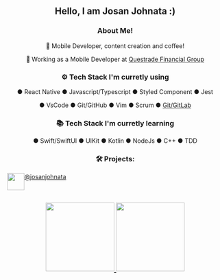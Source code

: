 <!--# Hi there 👋 I'm Josan Johnata
- 🔭 I have a degree in Information Security.
- 🌱 I am in constant learning.
- 👨‍💻 I'm working on <a href="https://www.meliuz.com.br/i/ref_8e2468b5?ref_source=2">Méliuz</a>.
- 🚀  Hire me : https://bit.ly/LinkedInJohnata
- 💬 Ask me something: josanjohnata@gmail.com
<!-- - 📄 My curriculum vitae: https://gitconnected.com/josanjohnata/resume -->
 <!--
 <hr/>

 <div style="display: inline_block" align="center"><br>
  <img align="center" alt="HTML" height="30" width="40" src="https://raw.githubusercontent.com/devicons/devicon/master/icons/html5/html5-original.svg">
  <img align="center" alt="CSS" height="30" width="40" src="https://raw.githubusercontent.com/devicons/devicon/master/icons/css3/css3-original.svg">
  <img align="center" alt="Js" height="30" width="40" src="https://raw.githubusercontent.com/devicons/devicon/master/icons/javascript/javascript-original.svg">
  <img align="center" alt="React" height="30" width="40" src="https://raw.githubusercontent.com/devicons/devicon/master/icons/react/react-original.svg">
   <img align="center" alt="Redux" height="30" width="40" src="https://raw.githubusercontent.com/devicons/devicon/master/icons/redux/redux-original.svg">
  <img align="center" alt="BootsTrap" height="30" width="40" src="https://raw.githubusercontent.com/devicons/devicon/master/icons/bootstrap/bootstrap-original.svg">
   <img align="center" alt="Swift" height="30" width="40" src="https://raw.githubusercontent.com/devicons/devicon/master/icons/swift/swift-original.svg">
  <img align="center" alt="Python" height="30" width="40" src="https://raw.githubusercontent.com/devicons/devicon/master/icons/python/python-original.svg">

<!--   <img align="center" alt="Go" height="30" width="40" src="https://raw.githubusercontent.com/devicons/devicon/master/icons/go/go-original.svg"> -->
  <!--
  <img align="center" alt="Git" height="30" width="40" src="https://raw.githubusercontent.com/devicons/devicon/master/icons/git/git-original.svg">
  <img align="center" alt="Linux" height="30" width="40" src="https://raw.githubusercontent.com/devicons/devicon/master/icons/linux/linux-original.svg">
  <img align="center" alt="my-sql" height="30" width="40" src="https://raw.githubusercontent.com/devicons/devicon/master/icons/mysql/mysql-original-wordmark.svg">
  <img align="center" alt="mmongo-db" height="30" width="40" src="https://raw.githubusercontent.com/devicons/devicon/master/icons/mongodb/mongodb-original-wordmark.svg">
  <img align="center" alt="nodejs" height="30" width="40" src="https://raw.githubusercontent.com/devicons/devicon/master/icons/nodejs/nodejs-original-wordmark.svg">
  <img align="center" alt="docker" height="30" width="40" src="https://raw.githubusercontent.com/devicons/devicon/master/icons/docker/docker-original.svg">
<!--   <img align="center" alt="swift" height="30" width="40"src="https://raw.githubusercontent.com/devicons/devicon/master/icons/swift/swift-original-wordmark.svg"> -->
<!--  
</div>
 <hr/>
-->

<div align="center">
<h2>Hello, I am Josan Johnata :)</h2>

<h3>  About Me!</h3>

  🙋 Mobile Developer, content creation and coffee!
  
  💼 Working as a Mobile Developer at <a target="_blank" href="https://www.questrade.com/">Questrade Financial Group</a>

<h3>⚙️ Tech Stack I'm curretly using</h3>

 ● React Native ● Javascript/Typescript ● Styled Component ● Jest
  
  ● VsCode ● Git/GitHub ● Vim ● Scrum ● [Git/GitLab](https://git.questrade.com/jpontes)
 
<h3>📚 Tech Stack I'm curretly learning</h3>

  ● Swift/SwiftUI ● UIKit ● Kotlin ● NodeJs ● C++ ● TDD

<h3>🛠️ Projects:</h3>

 <div style="display: flex" align-items="center">
   <img height="40" width="40" margin-left="10" align=center src='https://user-images.githubusercontent.com/64118585/205079013-2fbb8241-c710-480a-bd35-77c29085f282.png'>
   <a href='https://linktr.ee/josanjohnata' target="_blank" >@josanjohnata</a>
 </div>
<h2><h2/>
<div>
  <a href="https://github.com/josanjohnata">
  <img height="160em" src="https://github-readme-stats.vercel.app/api?username=josanjohnata&show_icons=true&theme=dracula&include_all_commits=true&count_private=true"/>
  <img height="160em" src="https://github-readme-stats.vercel.app/api/top-langs/?username=josanjohnata&layout=compact&langs_count=6&theme=dracula"/>
</div>

